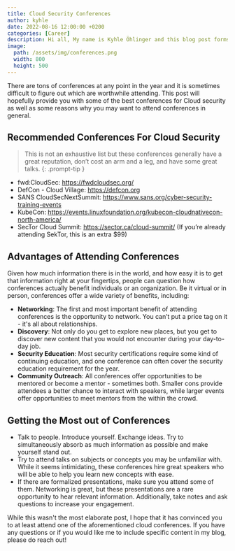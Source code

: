 ```yaml
---
title: Cloud Security Conferences
author: kyhle
date: 2022-08-16 12:00:00 +0200
categories: [Career]
description: Hi all, My name is Kyhle Öhlinger and this blog post forms part of my personal blog. If you enjoy any of the posts, feel free to reach out and let me know :) 
image:
  path: /assets/img/conferences.png
  width: 800
  height: 500
---
```



There are tons of conferences at any point in the year and it is sometimes difficult to figure out which are worthwhile attending. This post will hopefully provide you with some of the best conferences for Cloud security as well as some reasons why you may want to attend conferences in general.

## Recommended Conferences For Cloud Security
> This is not an exhaustive list but these conferences generally have a great reputation, don’t cost an arm and a leg, and have some great talks.
{: .prompt-tip }

- fwd:CloudSec: <https://fwdcloudsec.org/>
- DefCon - Cloud Village: <https://defcon.org>
- SANS CloudSecNextSummit: <https://www.sans.org/cyber-security-training-events>
- KubeCon: <https://events.linuxfoundation.org/kubecon-cloudnativecon-north-america/>
- SecTor Cloud Summit: <https://sector.ca/cloud-summit/> (If you’re already attending SekTor, this is an extra $99)

## Advantages of Attending Conferences

Given how much information there is in the world, and how easy it is to get that information right at your fingertips, people can question how conferences actually benefit individuals or an organization. Be it virtual or in person, conferences offer a wide variety of benefits, including:

- **Networking**: The first and most important benefit of attending conferences is the opportunity to network. You can’t put a price tag on it - it's all about relationships.
- **Discovery**: Not only do you get to explore new places, but you get to discover new content that you would not encounter during your day-to-day job.
- **Security Education**: Most security certifications require some kind of continuing education, and one conference can often cover the security education requirement for the year.
- **Community Outreach**: All conferences offer opportunities to be mentored or become a mentor - sometimes both. Smaller cons provide attendees a better chance to interact with speakers, while larger events offer opportunities to meet mentors from the within the crowd.


## Getting the Most out of Conferences

- Talk to people. Introduce yourself. Exchange ideas. Try to simultaneously absorb as much information as possible and make yourself stand out.
- Try to attend talks on subjects or concepts you may be unfamiliar with. While it seems intimidating, these conferences hire great speakers who will be able to help you learn new concepts with ease.
- If there are formalized presentations, make sure you attend some of them. Networking is great, but these presentations are a rare opportunity to hear relevant information. Additionally, take notes and ask questions to increase your engagement.


While this wasn't the most elaborate post, I hope that it has convinced you to at least attend one of the aforementioned cloud conferences. If you have any questions or if you would like me to include specific content in my blog, please do reach out!